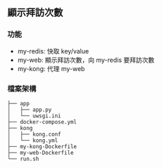 ## 顯示拜訪次數

### 功能
- my-redis: 快取 key/value
- my-web: 顯示拜訪次數，向  my-redis 要拜訪次數
- my-kong: 代理 my-web

### 檔案架構
```
├── app
│   ├── app.py
│   └── uwsgi.ini
├── docker-compose.yml
├── kong
│   ├── kong.conf
│   └── kong.yml
├── my-kong-Dockerfile
├── my-web-Dockerfile
└── run.sh
```
